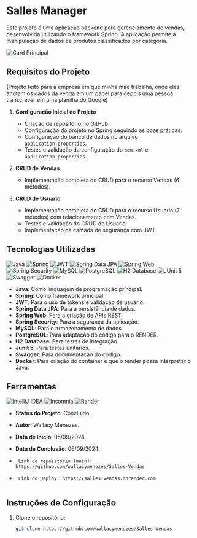 # Salles Manager
Este projeto é uma aplicação backend para gerenciamento de vendas, desenvolvida utilizando o framework Spring. A aplicação permite a manipulação de dados de produtos classificados por categoria.

![Card Principal](https://www.cdi24.com/wp-content/uploads/2019/10/Guide-to-hire-Java-Developer-in-2021.png "Developer Image")

## Requisitos do Projeto

(Projeto feito para a empresa em que minha mãe trabalha, onde eles anotam os dados da venda em um papel para depois uma pessoa transcrever em uma planilha do Google)
1. **Configuração Inicial do Projeto**
    - Criação de repositório no GitHub.
    - Configuração do projeto no Spring seguindo as boas práticas.
    - Configuração do banco de dados no arquivo `application.properties`.
    - Testes e validação da configuração do `pom.xml` e `application.properties`.

2. **CRUD de Vendas**
    - Implementação completa do CRUD para o recurso Vendas (6 métodos).

3. **CRUD de Usuario**
    - Implementação completa do CRUD para o recurso Usuario (7 métodos) com relacionamento com Vendas.
    - Testes e validação do CRUD de Usuario.
    - Implementação da camada de segurança com JWT.

## Tecnologias Utilizadas

![Java](https://img.shields.io/badge/java-%23ED8B00.svg?style=for-the-badge&logo=openjdk&logoColor=white)
![Spring](https://img.shields.io/badge/spring-%236DB33F.svg?style=for-the-badge&logo=spring&logoColor=white)
![JWT](https://img.shields.io/badge/JWT-000000.svg?style=for-the-badge&logo=JSON%20web%20tokens&logoColor=white)
![Spring Data JPA](https://img.shields.io/badge/Spring%20Data%20JPA-6DB33F.svg?style=for-the-badge&logo=spring&logoColor=white)
![Spring Web](https://img.shields.io/badge/Spring%20Web-6DB33F.svg?style=for-the-badge&logo=spring&logoColor=white)
![Spring Security](https://img.shields.io/badge/Spring%20Security-6DB33F.svg?style=for-the-badge&logo=spring&logoColor=white)
![MySQL](https://img.shields.io/badge/mysql-4479A1.svg?style=for-the-badge&logo=mysql&logoColor=white)
![PostgreSQL](https://img.shields.io/badge/PostgreSQL-4169E1.svg?style=for-the-badge&logo=postgresql&logoColor=white)
![H2 Database](https://img.shields.io/badge/H2-4479A1.svg?style=for-the-badge&logo=h2&logoColor=white)
![JUnit 5](https://img.shields.io/badge/JUnit%205-25A162.svg?style=for-the-badge&logo=JUnit5&logoColor=white)
![Swagger](https://img.shields.io/badge/Swagger-85EA2D.svg?style=for-the-badge&logo=Swagger&logoColor=black)
![Docker](https://img.shields.io/badge/Docker-2496ED.svg?style=for-the-badge&logo=docker&logoColor=white)

- **Java**: Como linguagem de programação principal.
- **Spring**: Como framework principal.
- **JWT**: Para o uso de tokens e validação de usuário.
- **Spring Data JPA**: Para a persistência de dados.
- **Spring Web**: Para a criação de APIs REST.
- **Spring Security**: Para a segurança da aplicação.
- **MySQL**: Para o armazenamento de dados.
- **PostgreSQL**: Para adaptação do código para o RENDER.
- **H2 Database**: Para testes de integração.
- **Junit 5**: Para testes unitários.
- **Swagger**: Para documentação do código.
- **Docker**: Para criação do container e que o render possa interpretar o Java.

## Ferramentas

![IntelliJ IDEA](https://img.shields.io/badge/IntelliJIDEA-000000.svg?style=for-the-badge&logo=intellij-idea&logoColor=white)
![Insomnia](https://img.shields.io/badge/Insomnia-black?style=for-the-badge&logo=insomnia&logoColor=5849BE)
![Render](https://img.shields.io/badge/Render-000000.svg?style=for-the-badge&logo=render&logoColor=white)

- **Status do Projeto**: Concluido.
- **Autor**: Wallacy Menezes.
- **Data de Inicio**: 05/09/2024.
- **Data de Conclusão**: 06/09/2024.

-  ```repositório
    Link do repositório (main): https://github.com/wallacymenezes/Salles-Vendas

 - ```deploy
    Link do Deploy: https://salles-vendas.onrender.com
  
## Instruções de Configuração

1. Clone o repositório:
   ```bash
   git clone https://github.com/wallacymenezes/Salles-Vendas
